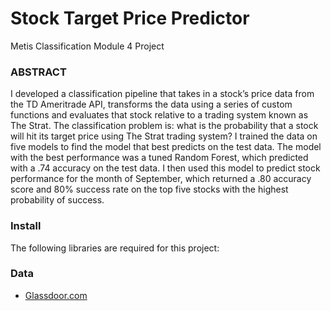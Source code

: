 # Stock Target Price Predictor
Metis Classification Module 4 Project

### ABSTRACT

I developed a classification pipeline that takes in a stock’s price data from the TD Ameritrade API, transforms the data using a series of custom functions and evaluates that stock relative to a trading system known as The Strat. The classification problem is: what is the probability that a stock will hit its target price using The Strat trading system? I trained the data on five models to find the model that best predicts on the test data. The model with the best performance was a tuned Random Forest, which predicted with a .74 accuracy on the test data. I then used this model to predict stock performance for the month of September, which returned a .80 accuracy score and 80% success rate on the top five stocks with the highest probability of success.

### Install
 The following libraries are required for this project:
 


### Data
  - [Glassdoor.com](https://www.glassdoor.com/Job/data-scientist-jobs-SRCH_KO0,14.htm)

